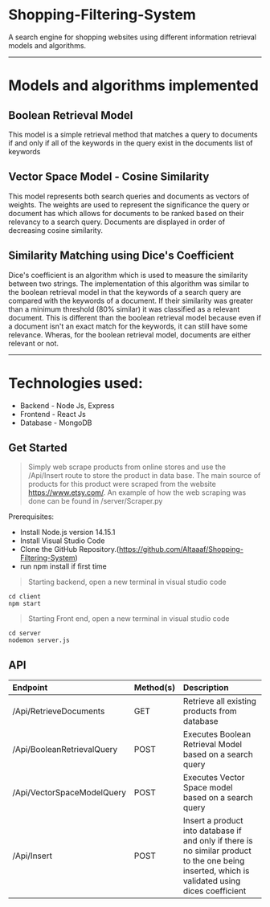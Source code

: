 # Shopping-Filtering-System
A search engine for shopping websites using different information retrieval models and algorithms.

---

# Models and algorithms implemented

## Boolean Retrieval Model

This model is a simple retrieval method that matches a query to documents if and only if all of the keywords in the query exist in the documents list of keywords

## Vector Space Model - Cosine Similarity

This model represents both search queries and documents as vectors of weights. The weights are used to represent the significance the query or document has which allows for documents to be ranked based on their relevancy to a search query. Documents are displayed in order of decreasing cosine similarity.

## Similarity Matching using Dice's Coefficient

 Dice's coefficient is an algorithm which is used to measure the similarity between two strings. The implementation of this algorithm was similar to the boolean retrieval model in that the keywords of a search query are compared with the keywords of a document. If their similarity was greater than a minimum threshold (80% similar) it was classified as a relevant document. This is different than the boolean retrieval model because even if a document isn't an exact match for the keywords, it can still have some relevance. Wheras, for the boolean retrieval model, documents are either relevant or not.

---

# Technologies used:
* Backend - Node Js, Express
* Frontend - React Js
* Database - MongoDB


## Get Started

> Simply web scrape products from online stores and use the /Api/Insert route to store the product in data base. 
> The main source of products for this product were scraped from the website https://www.etsy.com/. An example of how the web scraping was done can be found in /server/Scraper.py

Prerequisites:

* Install Node.js version 14.15.1
* Install Visual Studio Code
* Clone the GitHub Repository.(https://github.com/Altaaaf/Shopping-Filtering-System)
* run npm install if first time

> Starting backend, open a new terminal in visual studio code
```
cd client
npm start
```

> Starting Front end, open a new terminal in visual studio code
```
cd server
nodemon server.js
```

## API

| Endpoint | Method(s) | Description |
| :--- | :--- | :--- |
| /Api/RetrieveDocuments | GET | Retrieve all existing products from database |
| /Api/BooleanRetrievalQuery | POST | Executes Boolean Retrieval Model based on a search query |
| /Api/VectorSpaceModelQuery | POST | Executes Vector Space model based on a search query  |
| /Api/Insert | POST | Insert a product into database if and only if there is no similar product to the one being inserted, which is validated using dices coefficient  |

<br>
